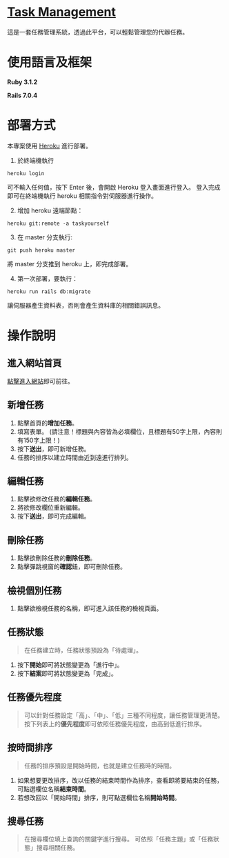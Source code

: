 # [Task Management](https://taskyourself.herokuapp.com/)

這是一套任務管理系統，透過此平台，可以輕鬆管理您的代辦任務。

# 使用語言及框架

**Ruby 3.1.2**

**Rails 7.0.4**

# 部署方式
本專案使用 [Heroku](https://id.heroku.com/login) 進行部署。

1. 於終端機執行 
```
heroku login
```
可不輸入任何值，按下 Enter 後，會開啟 Heroku 登入畫面進行登入。
登入完成即可在終端機執行 heroku 相關指令對伺服器進行操作。

2. 增加 heroku 遠端節點：
```
heroku git:remote -a taskyourself
```

3. 在 master 分支執行:
```
git push heroku master
```
將 master 分支推到 heroku 上，即完成部署。

4. 第一次部署，要執行：
```
heroku run rails db:migrate
```
讓伺服器產生資料表，否則會產生資料庫的相關錯誤訊息。

# 操作說明

## 進入網站首頁
[點擊進入網站](https://taskyourself.herokuapp.com/)即可前往。

## 新增任務
1. 點擊首頁的**增加任務**。
2. 填寫表單。
(請注意！標題與內容皆為必填欄位，且標題有50字上限，內容則有150字上限！)
3. 按下**送出**，即可新增任務。
4. 任務的排序以建立時間由近到遠進行排列。

## 編輯任務
1. 點擊欲修改任務的**編輯任務**。
2. 將欲修改欄位重新編輯。
3. 按下**送出**，即可完成編輯。

## 刪除任務
1. 點擊欲刪除任務的**刪除任務**。
2. 點擊彈跳視窗的**確認**鈕，即可刪除任務。

## 檢視個別任務
1. 點擊欲檢視任務的名稱，即可進入該任務的檢視頁面。

## 任務狀態
>在任務建立時，任務狀態預設為「待處理」。
1. 按下**開始**即可將狀態變更為「進行中」。
2. 按下**結案**即可將狀態變更為「完成」。

## 任務優先程度
>可以針對任務設定「高」、「中」、「低」三種不同程度，讓任務管理更清楚。
>按下列表上的**優先程度**即可依照任務優先程度，由高到低進行排序。

## 按時間排序
>任務的排序預設是開始時間，也就是建立任務時的時間。
1. 如果想要更改排序，改以任務的結束時間作為排序，查看即將要結束的任務，可點選欄位名稱**結束時間**。
2. 若想改回以「開始時間」排序，則可點選欄位名稱**開始時間**。

## 搜尋任務
>在搜尋欄位填上查詢的關鍵字進行搜尋。
>可依照「任務主題」或「任務狀態」搜尋相關任務。